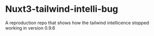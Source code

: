 # Nuxt3-tailwind-intelli-bug
A reproduction repo that shows how the tailwind intellicence stopped working in version 0.9.6
